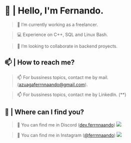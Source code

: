 # 👋 | Hello, I'm Fernando.
> 🔩 I’m currently working as a freelancer.
 
> 💻 Experience on C++, SQL and Linux Bash.
 
> 🔔 I’m looking to collaborate in backend proyects.
 
## 📫 | How to reach me?
> 📫 For bussiness topics, contact me by mail. (azuagaferrnnaando@gmail.com).
  
> 📫 For bussiness topics, contact me by LinkedIn. (**)
 
## 📌 | Where can I find you?
> 📍 You can find me in Discord ([dev.ferrnnaando]([https://discord.gg/DX9pkYVNwF](https://discord.gg/bYDhwFFVk5))) ![](https://ferrnnaando.surge.sh/logo.png)

> 📍 You can find me in Instagram ([@ferrnnaando](https://instagram.com/ferrnnaando)) ![](https://ferrnnaando.surge.sh/youtube.png) 
